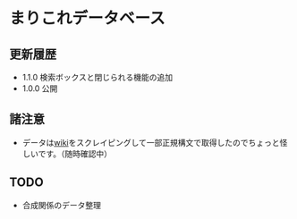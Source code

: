 # まりこれデータベース

## 更新履歴
* 1.1.0 検索ボックスと閉じられる機能の追加
* 1.0.0 公開

## 諸注意
* データは[wiki](http://marikore.wiki.fc2.com/)をスクレイピングして一部正規構文で取得したのでちょっと怪しいです。（随時確認中）

## TODO
* 合成関係のデータ整理